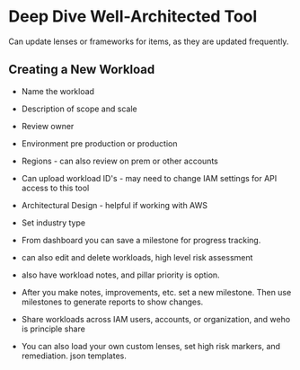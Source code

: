 # Deep Dive Well-Architected Tool

Can update lenses or frameworks for items, as they are updated frequently. 

## Creating a New Workload

- Name the workload
- Description of scope and scale 
- Review owner
- Environment  pre production or production
- Regions - can also review on prem or other accounts
- Can upload workload ID's - may need to change IAM settings for API access to this tool
- Architectural Design - helpful if working with AWS
- Set industry type

- From dashboard you can save a milestone for progress tracking. 
- can also edit and delete workloads, high level risk assessment
- also have workload notes, and pillar priority is option.

- After you make notes, improvements, etc. set a new milestone. Then use milestones to generate reports to show changes. 
- Share workloads across IAM users, accounts, or organization, and weho is principle share

- You can also load your own custom lenses, set high risk markers, and remediation. json templates. 